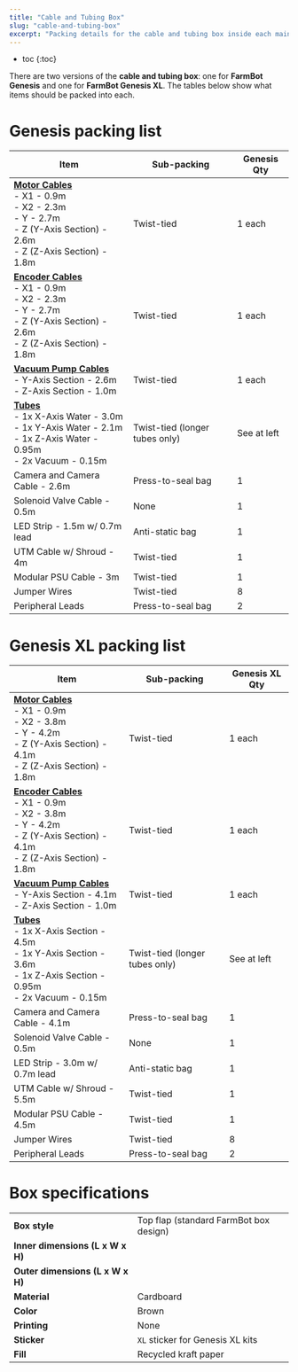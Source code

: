 ```yaml
---
title: "Cable and Tubing Box"
slug: "cable-and-tubing-box"
excerpt: "Packing details for the cable and tubing box inside each main carton"
---
```


* toc
{:toc}

There are two versions of the **cable and tubing box**: one for **FarmBot Genesis** and one for **FarmBot Genesis XL**. The tables below show what items should be packed into each.

# Genesis packing list

|Item                          |Sub-packing                   |Genesis Qty                   |
|------------------------------|------------------------------|------------------------------|
|**[Motor Cables](../bom/electronics-and-wiring.md#motor-cables)**<br>- X1 - 0.9m<br>- X2 - 2.3m<br>- Y - 2.7m<br>- Z (Y-Axis Section) - 2.6m<br>- Z (Z-Axis Section) - 1.8m|Twist-tied                    |1 each
|**[Encoder Cables](../bom/electronics-and-wiring.md#encoder-cables)**<br>- X1 - 0.9m<br>- X2 - 2.3m<br>- Y - 2.7m<br>- Z (Y-Axis Section) - 2.6m<br>- Z (Z-Axis Section) - 1.8m|Twist-tied                    |1 each
|**[Vacuum Pump Cables](../bom/electronics-and-wiring.md#vacuum-pump-cable)**<br>- Y-Axis Section - 2.6m<br>- Z-Axis Section - 1.0m|Twist-tied                    |1 each
|**[Tubes](../bom/tubing.md#liquidgas-tubes)**<br>- 1x X-Axis Water - 3.0m<br>- 1x Y-Axis Water - 2.1m<br>- 1x Z-Axis Water - 0.95m<br>- 2x Vacuum - 0.15m|Twist-tied (longer tubes only)|See at left
|Camera and Camera Cable - 2.6m|Press-to-seal bag             |1
|Solenoid Valve Cable - 0.5m   |None                          |1
|LED Strip - 1.5m w/ 0.7m lead |Anti-static bag               |1
|UTM Cable w/ Shroud - 4m      |Twist-tied                    |1
|Modular PSU Cable - 3m        |Twist-tied                    |1
|Jumper Wires                  |Twist-tied                    |8
|Peripheral Leads              |Press-to-seal bag             |2

# Genesis XL packing list

|Item                          |Sub-packing                   |Genesis XL Qty                |
|------------------------------|------------------------------|------------------------------|
|**[Motor Cables](../bom/electronics-and-wiring.md#motor-cables)**<br>- X1 - 0.9m<br>- X2 - 3.8m<br>- Y - 4.2m<br>- Z (Y-Axis Section) - 4.1m<br>- Z (Z-Axis Section) - 1.8m|Twist-tied                    |1 each
|**[Encoder Cables](../bom/electronics-and-wiring.md#encoder-cables)**<br>- X1 - 0.9m<br>- X2 - 3.8m<br>- Y - 4.2m<br>- Z (Y-Axis Section) - 4.1m<br>- Z (Z-Axis Section) - 1.8m|Twist-tied                    |1 each
|**[Vacuum Pump Cables](../bom/electronics-and-wiring.md#vacuum-pump-cable)**<br>- Y-Axis Section - 4.1m<br>- Z-Axis Section - 1.0m|Twist-tied                    |1 each
|**[Tubes](../bom/tubing.md#liquidgas-tubes)**<br>- 1x X-Axis Section - 4.5m<br>- 1x Y-Axis Section - 3.6m<br>- 1x Z-Axis Section - 0.95m<br>- 2x Vacuum - 0.15m|Twist-tied (longer tubes only)|See at left
|Camera and Camera Cable - 4.1m|Press-to-seal bag             |1
|Solenoid Valve Cable - 0.5m   |None                          |1
|LED Strip - 3.0m w/ 0.7m lead |Anti-static bag               |1
|UTM Cable w/ Shroud - 5.5m    |Twist-tied                    |1
|Modular PSU Cable - 4.5m      |Twist-tied                    |1
|Jumper Wires                  |Twist-tied                    |8
|Peripheral Leads              |Press-to-seal bag             |2

# Box specifications

|                              |                              |
|------------------------------|------------------------------|
|**Box style**                 |Top flap (standard FarmBot box design)
|**Inner dimensions (L x W x H)**|
|**Outer dimensions (L x W x H)**|
|**Material**                  |Cardboard
|**Color**                     |Brown
|**Printing**                  |None
|**Sticker**                   |`XL` sticker for Genesis XL kits
|**Fill**                      |Recycled kraft paper

